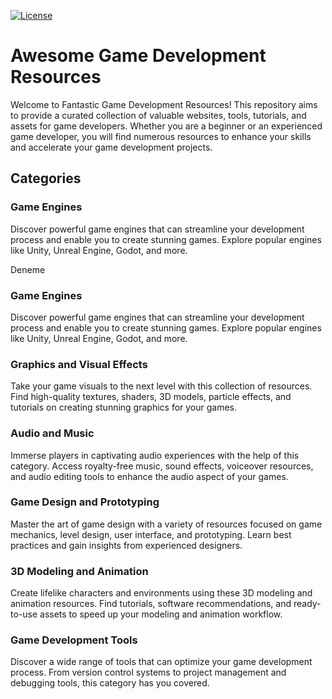 <link rel="stylesheet" href="https://cdnjs.cloudflare.com/ajax/libs/font-awesome/6.4.0/css/all.min.css" integrity="sha512-iecdLmaskl7CVkqkXNQ/ZH/XLlvWZOJyj7Yy7tcenmpD1ypASozpmT/E0iPtmFIB46ZmdtAc9eNBvH0H/ZpiBw==" crossorigin="anonymous" referrerpolicy="no-referrer" />

[![License](https://img.shields.io/badge/License-MIT-blue.svg)](https://opensource.org/licenses/MIT)

# Awesome Game Development Resources

Welcome to Fantastic Game Development Resources! This repository aims to provide a curated collection of valuable websites, tools, tutorials, and assets for game developers. Whether you are a beginner or an experienced game developer, you will find numerous resources to enhance your skills and accelerate your game development projects.

## Categories

### Game Engines

Discover powerful game engines that can streamline your development process and enable you to create stunning games. Explore popular engines like Unity, Unreal Engine, Godot, and more.

<i class="fa fa-check-circle"></i> Deneme

### Game Engines

Discover powerful game engines that can streamline your development process and enable you to create stunning games. Explore popular engines like Unity, Unreal Engine, Godot, and more.

### Graphics and Visual Effects

Take your game visuals to the next level with this collection of resources. Find high-quality textures, shaders, 3D models, particle effects, and tutorials on creating stunning graphics for your games.

### Audio and Music

Immerse players in captivating audio experiences with the help of this category. Access royalty-free music, sound effects, voiceover resources, and audio editing tools to enhance the audio aspect of your games.

### Game Design and Prototyping

Master the art of game design with a variety of resources focused on game mechanics, level design, user interface, and prototyping. Learn best practices and gain insights from experienced designers.

### 3D Modeling and Animation

Create lifelike characters and environments using these 3D modeling and animation resources. Find tutorials, software recommendations, and ready-to-use assets to speed up your modeling and animation workflow.

### Game Development Tools

Discover a wide range of tools that can optimize your game development process. From version control systems to project management and debugging tools, this category has you covered.
